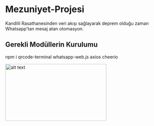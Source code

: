 # Mezuniyet-Projesi
Kandilli Rasathanesinden veri akışı sağlayarak deprem olduğu zaman Whatsapp'tan mesaj atan otomasyon.

Gerekli Modüllerin Kurulumu
---------------------------

npm i qrcode-terminal whatsapp-web.js axios cheerio

<img src="[http://url/to/img.png](https://cdn.discordapp.com/attachments/911623599750774794/1113283810935709726/IMG_0767.png)" alt="alt text" width="320" height="180">
